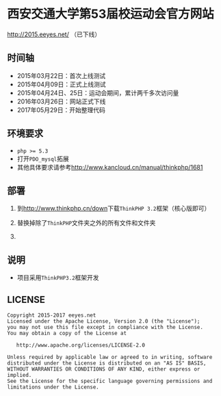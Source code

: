# 西安交通大学第53届校运动会官方网站

<http://2015.eeyes.net/> （已下线）

## 时间轴

* 2015年03月22日：首次上线测试
* 2015年04月09日：正式上线测试
* 2015年04月24日、25日：运动会期间，累计两千多次访问量
* 2016年03月26日：网站正式下线
* 2017年05月29日：开始整理代码

## 环境要求

* `php >= 5.3`
* 打开`PDO_mysql`拓展
* 其他具体要求请参考<http://www.kancloud.cn/manual/thinkphp/1681>

## 部署

1. 到<http://www.thinkphp.cn/down>下载`ThinkPHP 3.2`框架（核心版即可）

2. 替换掉除了`ThinkPHP`文件夹之外的所有文件和文件夹

3.

## 说明

* 项目采用`ThinkPHP3.2`框架开发

## LICENSE

    Copyright 2015-2017 eeyes.net
    Licensed under the Apache License, Version 2.0 (the "License");
    you may not use this file except in compliance with the License.
    You may obtain a copy of the License at
    
       http://www.apache.org/licenses/LICENSE-2.0
    
    Unless required by applicable law or agreed to in writing, software
    distributed under the License is distributed on an "AS IS" BASIS,
    WITHOUT WARRANTIES OR CONDITIONS OF ANY KIND, either express or implied.
    See the License for the specific language governing permissions and
    limitations under the License.

